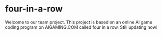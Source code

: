 # four-in-a-row
Welcome to our team project.
This project is based on an online AI game coding program on AIGAMING.COM called four in a row.
Still updating now!
